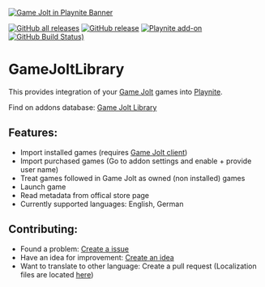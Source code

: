 [![Game Jolt in Playnite Banner](assets/GitHubPreview.png)](#)

[![GitHub all releases](https://img.shields.io/github/downloads/mrxx99/Playnite.GameJoltLibrary/total?style=for-the-badge)](#)
[![GitHub release](https://img.shields.io/github/v/release/mrxx99/Playnite.GameJoltLibrary?style=for-the-badge)](https://github.com/Mrxx99/Playnite.GameJoltLibrary/releases)
[![Playnite add-on](https://img.shields.io/badge/Playnite_add--on-GameJoltLibrary-ff5a30?style=for-the-badge)](https://playnite.link/addons.html#GameJoltLibrary_555d58fd-a000-401b-972c-9230bed81aed)
[![GitHub Build Status)](https://img.shields.io/github/actions/workflow/status/mrxx99/Playnite.GameJoltLibrary/dotnet.yml?style=for-the-badge&logo=githubactions&logoColor=white)](https://github.com/Mrxx99/Playnite.GameJoltLibrary/actions/workflows/dotnet.yml)

# GameJoltLibrary

This provides integration of your [Game Jolt](https://gamejolt.com/) games into [Playnite](https://playnite.link/).

Find on addons database: [Game Jolt Library](https://playnite.link/addons.html#GameJoltLibrary_555d58fd-a000-401b-972c-9230bed81aed)

## Features:
- Import installed games (requires [Game Jolt client](https://gamejolt.com/app))
- Import purchased games (Go to addon settings and enable + provide user name)
- Treat games followed in Game Jolt as owned (non installed) games
- Launch game
- Read metadata from offical store page
- Currently supported languages: English, German

## Contributing:
- Found a problem: [Create a issue](https://github.com/Mrxx99/Playnite.GameJoltLibrary/issues/new/choose)
- Have an idea for improvement: [Create an idea](https://github.com/Mrxx99/Playnite.GameJoltLibrary/discussions/new?category=ideas)
- Want to translate to other language: Create a pull request (Localization files are located [here](https://github.com/Mrxx99/Playnite.GameJoltLibrary/tree/main/src/GameJoltLibrary/Localization))

